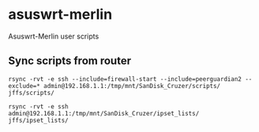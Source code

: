 # asuswrt-merlin
Asuswrt-Merlin user scripts

## Sync scripts from router
```
rsync -rvt -e ssh --include=firewall-start --include=peerguardian2 --exclude=* admin@192.168.1.1:/tmp/mnt/SanDisk_Cruzer/scripts/ jffs/scripts/

rsync -rvt -e ssh admin@192.168.1.1:/tmp/mnt/SanDisk_Cruzer/ipset_lists/ jffs/ipset_lists/
```

